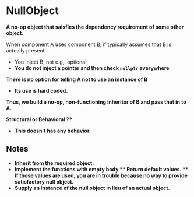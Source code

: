 #  NullObject

**A no-op object that saisfies the dependency requirement of some other object.**

When component A uses component B, if typically assumes that B is actually present.
- You inject B, not e.g,. optional<B>
- You do not inject a pointer and then check `nullptr` everywhere

There is no option for telling A not to use an instance of B
- Its use is hard coded.

Thus, we build a no-op, non-functioning inheritor of B and pass that in to A.

Structural or Behavioral ??
- This doesn't has any behavior.

## Notes

* Inherit from the required object.
* Implement the functions with empty body
** Return default values.
** If those values are used, you are in trouble because no way to provide satisfactory null object.
* Supply an instance of the null object in lieu of an actual object.




